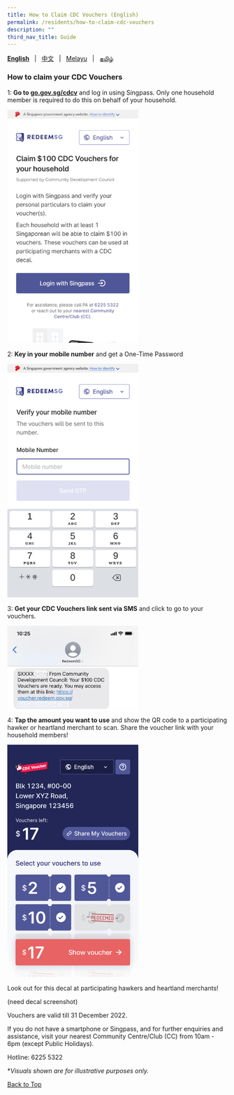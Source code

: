 ```yaml
---
title: How to Claim CDC Vouchers (English)
permalink: /residents/how-to-claim-cdc-vouchers
description: ""
third_nav_title: Guide
---
```

**[English](how-to-claim-cdc-vouchers)** &nbsp;&nbsp;&#124;&nbsp;&nbsp; [中文](how-to-claim-cdc-vouchers-chinese)  &nbsp;&nbsp;&#124;&nbsp;&nbsp; [Melayu](how-to-claim-cdc-vouchers-malay) &nbsp;&nbsp;&#124;&nbsp;&nbsp; [தமிழ்](how-to-claim-cdc-vouchers-tamil)

<a id="pagetop"></a>

### How to claim your CDC Vouchers

1: **Go to [go.gov.sg/cdcv](https://go.gov.sg/cdcv)** and log in using Singpass. Only one household member is required to do this on behalf of your household.

<img src="/images/residents/screengrabs-for-infographics/english/Log%20in_En_5Nov-m.jpg" alt="Step 1" style="width:300px !important; !important;" />


2: **Key in your mobile number** and get a One-Time Password

<img src="/images/residents/screengrabs-for-infographics/english/M_MobileNumber_En_5Nov.png" alt="Step 2" style="width:300px !important; !important;" />


3: **Get your CDC Vouchers link sent via SMS** and click to go to your vouchers.

<img src="/images/residents/screengrabs-for-infographics/english/Masked%20NRIC.jpg" alt="Step 3" style="width:300px !important; !important;" />

4: **Tap the amount you want to use** and show the QR code to a participating hawker or heartland merchant to scan. Share the voucher link with your household members!

<img src="/images/residents/screengrabs-for-infographics/english/mixed%20vouchers_17.png" alt="Step 4" style="width:300px !important; !important;" />

Look out for this decal at participating hawkers and heartland merchants!

(need decal screenshot)

Vouchers are valid till 31 December 2022.

If you do not have a smartphone or Singpass, and for further enquiries and assistance, visit your nearest Community Centre/Club (CC) from 10am - 6pm (except Public Holidays).

Hotline: 6225 5322

&#42;<i>Visuals shown are for illustrative purposes only.</i>

[Back to Top](#pagetop)